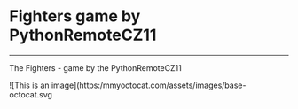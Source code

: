 # Fighters game by PythonRemoteCZ11

---
The Fighters - game by the PythonRemoteCZ11

![This is an image](https:/mmyoctocat.com/assets/images/base-octocat.svg
